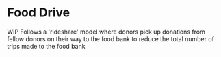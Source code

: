 # Food Drive
WIP
Follows a 'rideshare' model where donors pick up donations from fellow donors on their way to the food bank to reduce the total number of trips made to the food bank

